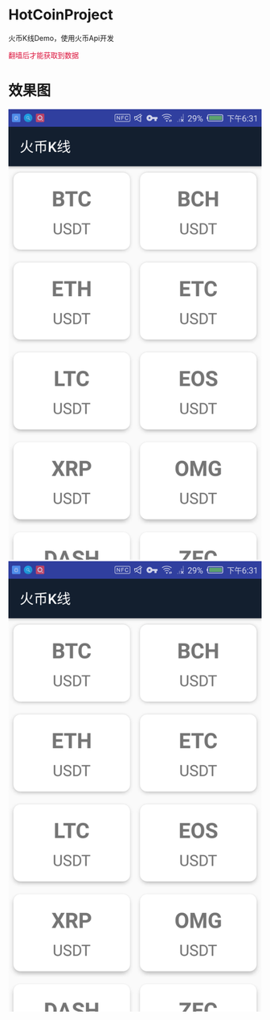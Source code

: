 # HotCoinProject
火币K线Demo，使用火币Api开发

<font color=#DC143C>翻墙后才能获取到数据</font>

# 效果图
<img src="img_folder/img_1.png"/>
<img src="img_folder/img_1.png"/>
